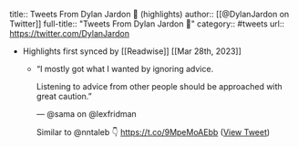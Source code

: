 title:: Tweets From Dylan Jardon 🧠 (highlights)
author:: [[@DylanJardon on Twitter]]
full-title:: "Tweets From Dylan Jardon 🧠"
category:: #tweets
url:: https://twitter.com/DylanJardon

- Highlights first synced by [[Readwise]] [[Mar 28th, 2023]]
	- “I mostly got what I wanted by ignoring advice.
	  
	  Listening to advice from other people should be approached with great caution.”
	  
	  — @sama on @lexfridman 
	  
	  Similar to @nntaleb 👇 https://t.co/9MpeMoAEbb ([View Tweet](https://twitter.com/DylanJardon/status/1639723288107548673))